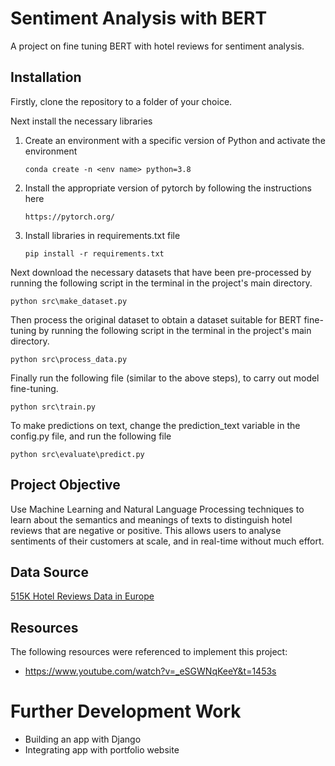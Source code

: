 # Sentiment Analysis with BERT
A project on fine tuning BERT with hotel reviews for sentiment analysis.

## Installation
Firstly, clone the repository to a folder of your choice. 

Next install the necessary libraries

1. Create an environment with a specific version of Python and activate the environment
	```
   conda create -n <env name> python=3.8
   ```

2. Install the appropriate version of pytorch by following the instructions here
	```
   https://pytorch.org/
   ```

3. Install libraries in requirements.txt file
   ```
   pip install -r requirements.txt
   ```

Next download the necessary datasets that have been pre-processed by running the following script in the terminal
in the project's main directory.

```
python src\make_dataset.py
```

Then process the original dataset to obtain a dataset suitable for BERT fine-tuning by running the following script in the terminal
in the project's main directory.

```
python src\process_data.py
```

Finally run the following file (similar to the above steps), to carry out model fine-tuning.

```
python src\train.py
```

To make predictions on text, change the prediction_text variable in the config.py file, and run the following file

```
python src\evaluate\predict.py
```

## Project Objective
Use Machine Learning and Natural Language Processing techniques to learn about the semantics and meanings of texts to distinguish hotel reviews that are negative or positive. This allows users to analyse sentiments of their customers at scale, and in real-time without much effort.

## Data Source
[515K Hotel Reviews Data in Europe](https://www.kaggle.com/jiashenliu/515k-hotel-reviews-data-in-europe/kernels)

## Resources 
The following resources were referenced to implement this project:
- https://www.youtube.com/watch?v=_eSGWNqKeeY&t=1453s

# Further Development Work
- Building an app with Django
- Integrating app with portfolio website 
